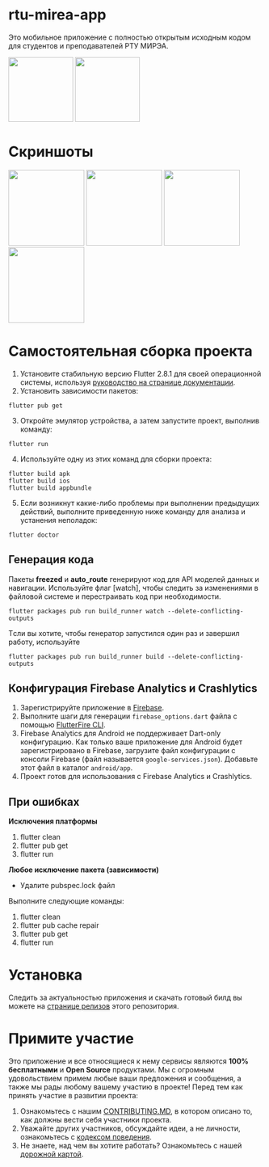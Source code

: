 # rtu-mirea-app

Это мобильное приложение с полностью открытым исходным кодом для студентов и преподавателей РТУ МИРЭА.
<p float="left">
  <a href="https://play.google.com/store/apps/details?id=ninja.mirea.mireaapp"><img src="https://user-images.githubusercontent.com/51058739/130847046-edf8906f-02dc-4c13-87e5-9872651d606f.png" width="128" /></a>
   <a href="https://apps.apple.com/ru/app/ninja-mirea/id1582508025" width="128" /><img src="https://user-images.githubusercontent.com/51058739/130931786-3e21e740-358d-4708-8cab-3a0108bc619b.png" width="128" /></a>
</p>

# Скриншоты
<p float="left">
  <img src="https://user-images.githubusercontent.com/51058739/130845744-9cc1b085-cd9f-4e02-9a54-40c213b076a7.jpg" width="150" />
  <img src="https://user-images.githubusercontent.com/51058739/130845737-15fe67ce-0893-4d42-86d7-f739aa981c14.jpg" width="150" />
  <img src="https://user-images.githubusercontent.com/51058739/130845743-1d2fb68f-27d8-468d-ac1c-5249cc5bcbae.jpg" width="150" /> 
  <img src="https://user-images.githubusercontent.com/51058739/130845914-5658f14a-e946-4f0e-ae05-fc10292643ca.jpg" width="150" /> 
</p>

# Самостоятельная сборка проекта
1. Установите стабильную версию Flutter 2.8.1 для своей операционной системы, используя [руководство на странице документации](https://docs.flutter.dev/get-started/install). 
2. Установить зависимости пакетов:
```
flutter pub get
```
3. Откройте эмулятор устройства, а затем запустите проект, выполнив команду:
```
flutter run
```
4. Используйте одну из этих команд для сборки проекта:
```
flutter build apk
flutter build ios
flutter build appbundle
```
5. Если возникнут какие-либо проблемы при выполнении предыдущих действий, выполните приведенную ниже команду для анализа и устанения неполадок:
```
flutter doctor
```

## Генерация кода
Пакеты **freezed** и **auto_route** генерируют код для API моделей данных и навигации.
Используйте флаг [watch], чтобы следить за изменениями в файловой системе и перестраивать код при необходимости.
```
flutter packages pub run build_runner watch --delete-conflicting-outputs
```

Tсли вы хотите, чтобы генератор запустился один раз и завершил работу, используйте
```
flutter packages pub run build_runner build --delete-conflicting-outputs
```

## Конфигурация Firebase Analytics и Crashlytics
1. Зарегистрируйте приложение в [Firebase](https://console.firebase.google.com/).
1. Выполните шаги для генерации `firebase_options.dart` файла с помощью [FlutterFire CLI](https://firebase.flutter.dev/docs/cli).
2. Firebase Analytics для Android не поддерживает Dart-only конфигурацию. Как только ваше приложение для Android будет зарегистрировано в Firebase, загрузите файл конфигурации с консоли Firebase (файл называется `google-services.json`). Добавьте этот файл в каталог `android/app`.
3. Проект готов для использования с Firebase Analytics и Crashlytics.

## При ошибках
**Исключения платформы**
1. flutter clean
2. flutter pub get
3. flutter run

**Любое исключение пакета (зависимости)**
- Удалите pubspec.lock файл

Выполните следующие команды:
1. flutter clean
2. flutter pub cache repair
3. flutter pub get
4. flutter run

# Установка
Следить за актуальностью приложения и скачать готовый билд вы можете на [странице релизов](https://github.com/Ninja-Official/rtu-mirea-mobile/releases) этого репозитория.

# Примите участие
Это приложение и все относящиеся к нему сервисы являются **100% бесплатными** и **Open Source** продуктами. Мы с огромным удовольствием примем любые ваши предложения и сообщения, а также мы рады любому вашему участию в проекте! Перед тем как принять участие в развитии проекта:
1. Ознакомьтесь с нашим [CONTRIBUTING.MD](https://github.com/Ninja-Official/rtu-mirea-mobile/blob/master/CONTRIBUTING.md), в котором описано то, как должны вести себя участники проекта.
2. Уважайте других участников, обсуждайте идеи, а не личности, ознакомьтесь с [кодексом поведения](https://github.com/Ninja-Official/rtu-mirea-mobile/blob/master/CODE_OF_CONDUCT.md).
3. Не знаете, над чем вы хотите работать? Ознакомьтесь с нашей [дорожной картой](https://github.com/Ninja-Official/rtu-mirea-mobile/projects/1).
